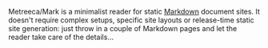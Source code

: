 Metreeca/Mark is a minimalist reader for static [Markdown](sample.md) document sites. It doesn't require complex setups,
specific
site layouts or release-time static site generation: just throw in a couple of Markdown pages and let the reader take
care of the details…